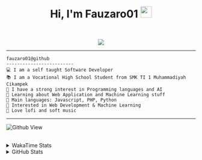 <h1 align="center">
Hi, I'm Fauzaro01
  <img src="https://media.giphy.com/media/hvRJCLFzcasrR4ia7z/giphy.gif" width="30"></h1>
<br/>

<p align="center">
  <a href="https://github.com/DenverCoder1/readme-typing-svg">
    <img src="https://readme-typing-svg.herokuapp.com?lines=Chill%20and%20Coding;Full+Stack+Web+Developer;Student;Software%20Develover;Always%20learning%20new%20things&center=true&width=380&height=45">
  </a>
</p>

<hr>

```
fauzaro01@github
-------------------------
💻 I am a self taught Software Developer
📚 I am a Vocational High School Student from SMK TI 1 Muhammadiyah Cikampek
📝 I have a strong interest in Programming languages and AI
🌱 Learning about Web Application and Machine Learning stuff
🌟 Main languages: Javascript, PHP, Python
🚩 Interested in Web Development & Machine Learning
🎵 Love lofi and soft music 
```

<hr>

![Github View](https://komarev.com/ghpvc/?username=fauzaro01&style=flat-square)
<br><br>
<details>
  <summary>
     WakaTime Stats
  </summary>
  <br>
  <!--START_SECTION:waka-->

```txt
From: 10 September 2021 - To: 31 March 2025

Total Time: 813 hrs 19 mins

JavaScript          244 hrs 32 mins ███████▓░░░░░░░░░░░░░░░░░   30.07 %
PHP                 163 hrs 33 mins █████░░░░░░░░░░░░░░░░░░░░   20.11 %
HTML                100 hrs 28 mins ███░░░░░░░░░░░░░░░░░░░░░░   12.35 %
Blade Template      77 hrs 58 mins  ██▒░░░░░░░░░░░░░░░░░░░░░░   09.59 %
EJS                 56 hrs 49 mins  █▓░░░░░░░░░░░░░░░░░░░░░░░   06.99 %
Java                41 hrs 50 mins  █▒░░░░░░░░░░░░░░░░░░░░░░░   05.15 %
CSS                 32 hrs 29 mins  █░░░░░░░░░░░░░░░░░░░░░░░░   03.99 %
JSON                30 hrs 59 mins  █░░░░░░░░░░░░░░░░░░░░░░░░   03.81 %
Python              13 hrs 26 mins  ▒░░░░░░░░░░░░░░░░░░░░░░░░   01.65 %
Other               6 hrs 24 mins   ▒░░░░░░░░░░░░░░░░░░░░░░░░   00.79 %
```

<!--END_SECTION:waka-->
</details>
<details>
  <summary>
    GitHub Stats
  </summary>
  <br>
  <div align="center">
    <img src="https://github-readme-stats.vercel.app/api?username=Fauzaro01&show_icons=true&theme=algolia" alt="Fauzaro01's GitHub Stats" style="margin: 20px;" />
    <img src="https://github-readme-streak-stats.herokuapp.com/?user=Fauzaro01&theme=algolia" alt="Fauzaro01's GitHub Streak" style="margin: 20px;" />
  </div>

  <div align="center">
    <img src="https://github-readme-stats.vercel.app/api?username=Fauzaro01&show_icons=true&locale=en&count_private=true&hide_rank=true&custom_title=My%20GitHub%20Stats&disable_animations=true&theme=algolia" alt="Fauzaro01's Stars" style="margin: 20px;" />
    <img src="https://github-readme-stats.vercel.app/api/top-langs/?username=Fauzaro01&langs_count=8&theme=algolia&layout=compact" alt="Top Languages" style="margin: 20px;" />
  </div>
</details>
